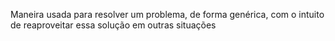 Maneira usada para resolver um problema, de forma genérica, com o intuito de reaproveitar essa solução em outras situações